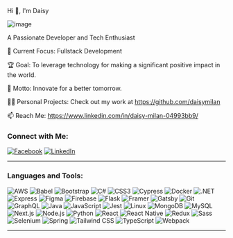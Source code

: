 Hi 👋, I'm Daisy

![image](https://github.com/user-attachments/assets/d833dc2f-9e2b-4ef1-a1e6-b877018d64bb)

A Passionate Developer and Tech Enthusiast

🔭 Current Focus: Fullstack Development

🏆 Goal: To leverage technology for making a significant positive impact in the world.

🌱 Motto: Innovate for a better tomorrow.

👨‍💻 Personal Projects: Check out my work at https://github.com/daisymilan

📫 Reach Me: https://www.linkedin.com/in/daisy-milan-04993bb9/

### Connect with Me:
[![Facebook](https://img.shields.io/badge/-Facebook-1877F2?style=flat-square&logo=facebook&logoColor=white)](https://www.facebook.com/daisy.d01)
[![LinkedIn](https://img.shields.io/badge/-LinkedIn-0077B5?style=flat-square&logo=linkedin&logoColor=white)](https://www.linkedin.com/in/daisy-milan-04993bb9/)


---

### Languages and Tools:

![AWS](https://img.shields.io/badge/-AWS-232F3E?style=flat-square&logo=amazon-aws)
![Babel](https://img.shields.io/badge/-Babel-F9DC3E?style=flat-square&logo=babel)
![Bootstrap](https://img.shields.io/badge/-Bootstrap-563D7C?style=flat-square&logo=bootstrap)
![C#](https://img.shields.io/badge/-C%23-239120?style=flat-square&logo=c-sharp)
![CSS3](https://img.shields.io/badge/-CSS3-1572B6?style=flat-square&logo=css3)
![Cypress](https://img.shields.io/badge/-Cypress-17202C?style=flat-square&logo=cypress)
![Docker](https://img.shields.io/badge/-Docker-2496ED?style=flat-square&logo=docker)
![.NET](https://img.shields.io/badge/-.NET-512BD4?style=flat-square&logo=dotnet)
![Express](https://img.shields.io/badge/-Express-000000?style=flat-square&logo=express)
![Figma](https://img.shields.io/badge/-Figma-F24E1E?style=flat-square&logo=figma)
![Firebase](https://img.shields.io/badge/-Firebase-FFCA28?style=flat-square&logo=firebase)
![Flask](https://img.shields.io/badge/-Flask-000000?style=flat-square&logo=flask)
![Framer](https://img.shields.io/badge/-Framer-0055FF?style=flat-square&logo=framer)
![Gatsby](https://img.shields.io/badge/-Gatsby-663399?style=flat-square&logo=gatsby)
![Git](https://img.shields.io/badge/-Git-F05032?style=flat-square&logo=git)
![GraphQL](https://img.shields.io/badge/-GraphQL-E10098?style=flat-square&logo=graphql)
![Java](https://img.shields.io/badge/-Java-007396?style=flat-square&logo=java)
![JavaScript](https://img.shields.io/badge/-JavaScript-F7DF1E?style=flat-square&logo=javascript)
![Jest](https://img.shields.io/badge/-Jest-C21325?style=flat-square&logo=jest)
![Linux](https://img.shields.io/badge/-Linux-FCC624?style=flat-square&logo=linux)
![MongoDB](https://img.shields.io/badge/-MongoDB-47A248?style=flat-square&logo=mongodb)
![MySQL](https://img.shields.io/badge/-MySQL-4479A1?style=flat-square&logo=mysql)
![Next.js](https://img.shields.io/badge/-Next.js-000000?style=flat-square&logo=nextdotjs)
![Node.js](https://img.shields.io/badge/-Node.js-339933?style=flat-square&logo=nodedotjs)
![Python](https://img.shields.io/badge/-Python-3776AB?style=flat-square&logo=python)
![React](https://img.shields.io/badge/-React-61DAFB?style=flat-square&logo=react)
![React Native](https://img.shields.io/badge/-React%20Native-61DAFB?style=flat-square&logo=react)
![Redux](https://img.shields.io/badge/-Redux-764ABC?style=flat-square&logo=redux)
![Sass](https://img.shields.io/badge/-Sass-CC6699?style=flat-square&logo=sass)
![Selenium](https://img.shields.io/badge/-Selenium-43B02A?style=flat-square&logo=selenium)
![Spring](https://img.shields.io/badge/-Spring-6DB33F?style=flat-square&logo=spring)
![Tailwind CSS](https://img.shields.io/badge/-Tailwind%20CSS-38B2AC?style=flat-square&logo=tailwind-css)
![TypeScript](https://img.shields.io/badge/-TypeScript-3178C6?style=flat-square&logo=typescript)
![Webpack](https://img.shields.io/badge/-Webpack-8DD6F9?style=flat-square&logo=webpack)

---
